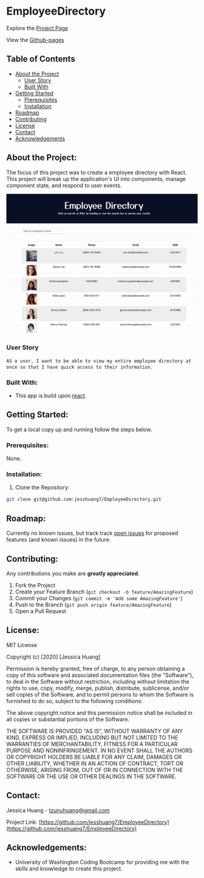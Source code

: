 # EmployeeDirectory
Explore the [Project Page](https://github.com/jesshuang7/EmployeeDirectory)

View the [Github-pages](https://jesshuang7.github.io/EmployeeDirectory/)


## Table of Contents

* [About the Project](#about-the-project)
  * [User Story](#user-story)
  * [Built With](#built-with)
* [Getting Started](#getting-started)
  * [Prerequisites](#prerequisites)
  * [Installation](#installation)
* [Roadmap](#roadmap)
* [Contributing](#contributing)
* [License](#License)
* [Contact](#contact)
* [Acknowledgements](#acknowledgements)

## About the Project:
The focus of this project was to create a employee directory with React. This project will break up the application's UI into components, manage component state, and respond to user events.


![Project Gif](client/public/EmployeeDirectory.gif)

### User Story

```
AS a user, I want to be able to view my entire employee directory at once so that I have quick access to their information.

```

### Built With:
* This app is build upon [react](https://reactjs.org/).

## Getting Started:
To get a local copy up and running follow the steps below.

### Prerequisites:
None.

### Installation:
1. Clone the Repository:
```sh
git clone git@github.com:jesshuang7/EmployeeDirectory.git
```

## Roadmap:
Currently no known issues, but track track [open issues](https://github.com/jesshuang7/EmployeeDirectory/issues ) for proposed features (and known issues) in the future.


## Contributing:
Any contributions you make are **greatly appreciated**.

1. Fork the Project
2. Create your Feature Branch (`git checkout -b feature/AmazingFeature`)
3. Commit your Changes (`git commit -m 'Add some AmazingFeature'`)
4. Push to the Branch (`git push origin feature/AmazingFeature`)
5. Open a Pull Request

## License:

MIT License

Copyright (c) [2020] [Jessica Huang]

Permission is hereby granted, free of charge, to any person obtaining a copy
of this software and associated documentation files (the "Software"), to deal
in the Software without restriction, including without limitation the rights
to use, copy, modify, merge, publish, distribute, sublicense, and/or sell
copies of the Software, and to permit persons to whom the Software is
furnished to do so, subject to the following conditions:

The above copyright notice and this permission notice shall be included in all
copies or substantial portions of the Software.

THE SOFTWARE IS PROVIDED "AS IS", WITHOUT WARRANTY OF ANY KIND, EXPRESS OR
IMPLIED, INCLUDING BUT NOT LIMITED TO THE WARRANTIES OF MERCHANTABILITY,
FITNESS FOR A PARTICULAR PURPOSE AND NONINFRINGEMENT. IN NO EVENT SHALL THE
AUTHORS OR COPYRIGHT HOLDERS BE LIABLE FOR ANY CLAIM, DAMAGES OR OTHER
LIABILITY, WHETHER IN AN ACTION OF CONTRACT, TORT OR OTHERWISE, ARISING FROM,
OUT OF OR IN CONNECTION WITH THE SOFTWARE OR THE USE OR OTHER DEALINGS IN THE
SOFTWARE.

## Contact:
Jessica Huang - tzunuhuang@gmail.com

Project Link: [https://github.com/jesshuang7/EmployeeDirectory](https://github.com/jesshuang7/EmployeeDirectory)

## Acknowledgements: 
* University of Washington Coding Bootcamp for providing me with the skills and knowledge to create this project. 
